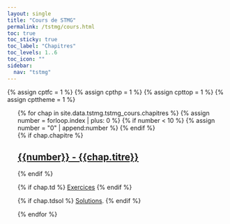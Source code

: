 ```yaml
---
layout: single
title: "Cours de STMG"
permalink: /tstmg/cours.html
toc: true
toc_sticky: true
toc_label: "Chapitres"
toc_levels: 1..6
toc_icon: ""
sidebar:
  nav: "tstmg"
---
```


{% assign cptfc = 1 %}
{% assign cpthp = 1 %}
{% assign cpttop = 1 %}
{% assign cpttheme = 1 %}

<ul start="1" style="list-style-type:none">
{% for chap in site.data.tstmg.tstmg_cours.chapitres %}
{% assign number = forloop.index | plus: 0 %}
{% if number < 10 %}
{% assign number = "0" | append:number %}
{% endif %}
  
<li>
{% if chap.chapitre %}
<h2 class="mycss" id="chap_{{number}}"><a href="../_pages/tstmg/cours/tstmg-chap{{number}}.pdf">{{number}} - {{chap.titre}}</a></h2>
{% endif %}

{% if chap.td %}
<a href="../_pages/tstmg/exercices/tstmg-chap{{number}}.pdf">Exercices</a>
{% endif %}

{% if chap.tdsol %}
<a href="./exercices/tstmg-solchap{{number}}.pdf">Solutions</a>.
{% endif %}
</li>
{% endfor %}
</ul>
